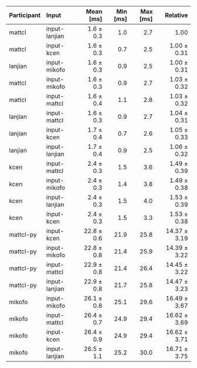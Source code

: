 | Participant | Input | Mean [ms] | Min [ms] | Max [ms] | Relative |
|:---|:---|---:|---:|---:|---:|
| mattcl | input-lanjian | 1.6 ± 0.3 | 1.0 | 2.7 | 1.00 |
| mattcl | input-kcen | 1.6 ± 0.3 | 0.7 | 2.5 | 1.00 ± 0.31 |
| lanjian | input-mikofo | 1.6 ± 0.3 | 0.9 | 2.5 | 1.00 ± 0.31 |
| mattcl | input-mikofo | 1.6 ± 0.3 | 0.9 | 2.7 | 1.03 ± 0.32 |
| mattcl | input-mattcl | 1.6 ± 0.4 | 1.1 | 2.8 | 1.03 ± 0.32 |
| lanjian | input-mattcl | 1.6 ± 0.3 | 0.9 | 2.7 | 1.04 ± 0.31 |
| lanjian | input-kcen | 1.7 ± 0.4 | 0.7 | 2.6 | 1.05 ± 0.33 |
| lanjian | input-lanjian | 1.7 ± 0.4 | 0.9 | 2.5 | 1.06 ± 0.32 |
| kcen | input-mattcl | 2.4 ± 0.3 | 1.5 | 3.6 | 1.49 ± 0.39 |
| kcen | input-mikofo | 2.4 ± 0.3 | 1.4 | 3.8 | 1.49 ± 0.38 |
| kcen | input-lanjian | 2.4 ± 0.3 | 1.5 | 4.0 | 1.53 ± 0.39 |
| kcen | input-kcen | 2.4 ± 0.3 | 1.5 | 3.3 | 1.53 ± 0.38 |
| mattcl-py | input-kcen | 22.8 ± 0.6 | 21.9 | 25.8 | 14.37 ± 3.19 |
| mattcl-py | input-mikofo | 22.8 ± 0.8 | 21.4 | 25.9 | 14.39 ± 3.22 |
| mattcl-py | input-mattcl | 22.9 ± 0.8 | 21.4 | 26.4 | 14.45 ± 3.22 |
| mattcl-py | input-lanjian | 22.9 ± 0.8 | 21.7 | 25.8 | 14.47 ± 3.23 |
| mikofo | input-mikofo | 26.1 ± 0.8 | 25.1 | 29.6 | 16.49 ± 3.67 |
| mikofo | input-mattcl | 26.4 ± 0.7 | 24.9 | 29.4 | 16.62 ± 3.69 |
| mikofo | input-kcen | 26.4 ± 0.9 | 24.9 | 29.4 | 16.62 ± 3.71 |
| mikofo | input-lanjian | 26.5 ± 1.1 | 25.2 | 30.0 | 16.71 ± 3.75 |
